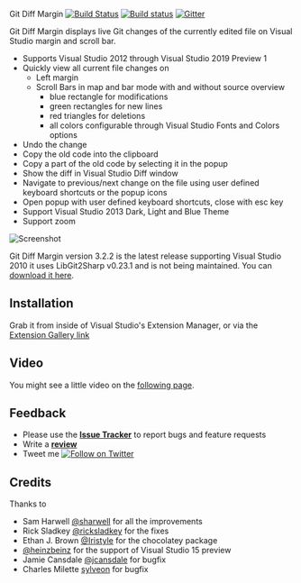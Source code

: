  Git Diff Margin [![Build Status](https://dev.azure.com/techheadbrothers/GitDiffMargin/_apis/build/status/laurentkempe.GitDiffMargin)](https://dev.azure.com/techheadbrothers/GitDiffMargin/_build/latest?definitionId=7) [![Build status](https://ci.appveyor.com/api/projects/status/n2j1hcqpdel0xj0c/branch/master?svg=true)](https://ci.appveyor.com/project/laurentkempe/gitdiffmargin/branch/master) [![Gitter](https://img.shields.io/gitter/room/inferred/freebuilder.svg?style=flat-square)](https://gitter.im/GitDiffMargin/Lobby)


Git Diff Margin displays live Git changes of the currently edited file on Visual Studio margin and scroll bar.

* Supports Visual Studio 2012 through Visual Studio 2019 Preview 1
* Quickly view all current file changes on
    * Left margin
    * Scroll Bars in map and bar mode with and without source overview
        * blue rectangle for modifications
        * green rectangles for new lines
        * red triangles for deletions
        * all colors configurable through Visual Studio Fonts and Colors options
* Undo the change
* Copy the old code into the clipboard
* Copy a part of the old code by selecting it in the popup
* Show the diff in Visual Studio Diff window
* Navigate to previous/next change on the file using user defined keyboard shortcuts or the popup icons
* Open popup with user defined keyboard shortcuts, close with esc key 
* Support Visual Studio 2013 Dark, Light and Blue Theme
* Support zoom

![Screenshot](https://farm4.staticflickr.com/3893/15335334635_a88dc1f271.jpg)

Git Diff Margin version 3.2.2 is the latest release supporting Visual Studio 2010 it uses LibGit2Sharp v0.23.1 and is not being maintained. You can [download it here](https://github.com/laurentkempe/GitDiffMargin/releases/tag/v3.2.2).

## Installation

Grab it from inside of Visual Studio's Extension Manager, or via the [Extension Gallery link](https://marketplace.visualstudio.com/items?itemName=LaurentKempe.GitDiffMargin)

## Video

You might see a little video on the [following page](https://www.flickr.com/photos/laurentkempe/14879945429/).

## Feedback

* Please use the [**Issue Tracker**](https://github.com/laurentkempe/GitDiffMargin/issues) to report bugs and feature requests
* Write a [**review**](https://marketplace.visualstudio.com/items?itemName=LaurentKempe.GitDiffMargin#review-details)
* Tweet me [![Follow on Twitter](https://img.shields.io/twitter/url/http/realvizu.svg?style=social&label=@laurentkempe)](https://twitter.com/laurentkempe)

## Credits

Thanks to

* Sam Harwell [@sharwell](https://github.com/sharwell) for all the improvements
* Rick Sladkey [@ricksladkey](https://github.com/ricksladkey) for the fixes
* Ethan J. Brown [@Iristyle](https://github.com/Iristyle) for the chocolatey package
* [@heinzbeinz](https://github.com/heinzbeinz) for the support of Visual Studio 15 preview
* Jamie Cansdale [@jcansdale](https://github.com/jcansdale) for bugfix
* Charles Milette [sylveon](https://github.com/sylveon) for bugfix
